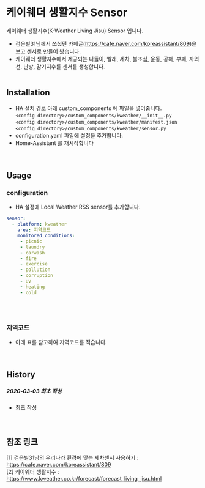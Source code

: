 # 케이웨더 생활지수 Sensor
케이웨더 생활지수(K-Weather Living Jisu) Sensor 입니다.<br>
- 검은별31님께서 쓰셨던 카페글(<https://cafe.naver.com/koreassistant/809>)을 보고 센서로 만들어 봤습니다.
- 케이웨더 생활지수에서 제공되는 나들이, 빨래, 세차, 불조심, 운동, 공해, 부패, 자외선, 난방, 감기지수를 센서를 생성합니다.
<br><br>
## Installation
- HA 설치 경로 아래 custom_components 에 파일을 넣어줍니다.<br>
  `<config directory>/custom_components/kweather/__init__.py`<br>
  `<config directory>/custom_components/kweather/manifest.json`<br>
  `<config directory>/custom_components/kweather/sensor.py`<br>
- configuration.yaml 파일에 설정을 추가합니다.<br>
- Home-Assistant 를 재시작합니다<br>
<br><br>
## Usage
### configuration
- HA 설정에 Local Weather RSS sensor를 추가합니다.<br>
```yaml
sensor:
  - platform: kweather
    area: 지역코드
    monitored_conditions:
     - picnic
     - laundry
     - carwash
     - fire
     - exercise
     - pollution
     - corruption
     - uv
     - heating
     - cold
```
<br><br>
### 지역코드
- 아래 표를 참고하여 지역코드를 적습니다.<br>
<br><br>
## History
##### 2020-03-03 최초 작성
- 최초 작성<br>
<br><br>
## 참조 링크
[1] 검은별31님의 우리나라 환경에 맞는 세차센서 사용하기 : <https://cafe.naver.com/koreassistant/809><br>
[2] 케이웨더 생활지수 : <https://www.kweather.co.kr/forecast/forecast_living_jisu.html>

